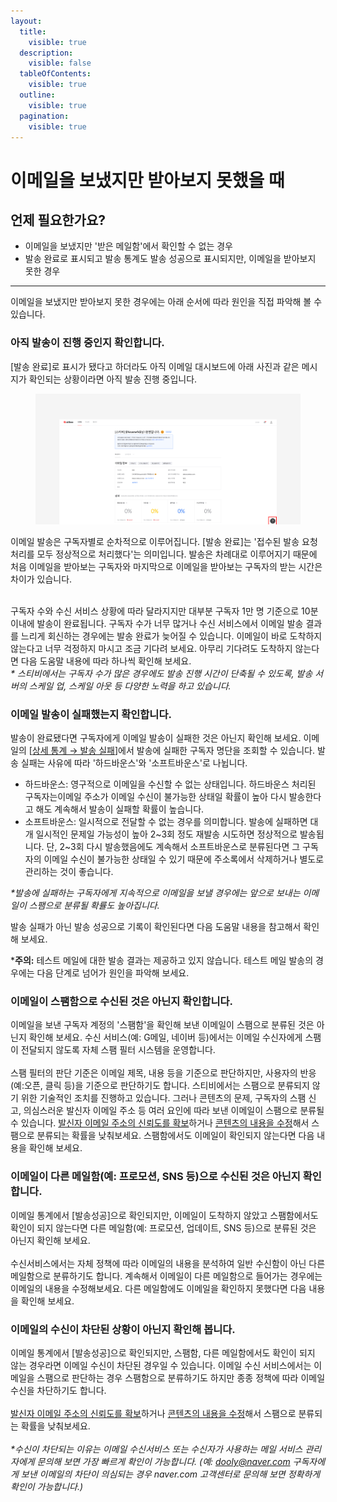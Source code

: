 ```yaml
---
layout:
  title:
    visible: true
  description:
    visible: false
  tableOfContents:
    visible: true
  outline:
    visible: true
  pagination:
    visible: true
---
```


# 이메일을 보냈지만 받아보지 못했을 때

## 언제 필요한가요?

* 이메일을 보냈지만 '받은 메일함'에서 확인할 수 없는 경우
* 발송 완료로 표시되고 발송 통계도 발송 성공으로 표시되지만, 이메일을 받아보지 못한 경우

***

이메일을 보냈지만 받아보지 못한 경우에는 아래 순서에 따라 원인을 직접 파악해 볼 수 있습니다.&#x20;



### 아직 발송이 진행 중인지 확인합니다.

\[발송 완료]로 표시가 됐다고 하더라도 아직 이메일 대시보드에 아래 사진과 같은 메시지가 확인되는 상황이라면 아직 발송 진행 중입니다.&#x20;

<figure><img src="../../.gitbook/assets/image (102).png" alt=""><figcaption></figcaption></figure>



이메일 발송은 구독자별로 순차적으로 이루어집니다. \[발송 완료]는 '접수된 발송 요청 처리를 모두 정상적으로 처리했다'는 의미입니다. 발송은 차례대로 이루어지기 때문에 처음 이메일을 받아보는 구독자와 마지막으로 이메일을 받아보는 구독자의 받는 시간은 차이가 있습니다.

\
구독자 수와 수신 서비스 상황에 따라 달라지지만 대부분 구독자 1만 명 기준으로 10분 이내에 발송이 완료됩니다. 구독자 수가 너무 많거나 수신 서비스에서 이메일 발송 결과를 느리게 회신하는 경우에는 발송 완료가 늦어질 수 있습니다. 이메일이 바로 도착하지 않는다고 너무 걱정하지 마시고 조금 기다려 보세요. 아무리 기다려도 도착하지 않는다면 다음 도움말 내용에 따라 하나씩 확인해 보세요.\
_\* 스티비에서는 구독자 수가 많은 경우에도 발송 진행 시간이 단축될 수 있도록, 발송 서버의 스케일 업, 스케일 아웃 등 다양한 노력을 하고 있습니다._



### 이메일 발송이 실패했는지 확인합니다. <a href="#h_01ggegpxen03wf8hba2bjzytbb" id="h_01ggegpxen03wf8hba2bjzytbb"></a>

발송이 완료됐다면 구독자에게 이메일 발송이 실패한 것은 아닌지 확인해 보세요. 이메일의 \[[상세 통계 → 발송 실패](../../email/analytics/email-detailed-statistics.md#bounce)]에서 발송에 실패한 구독자 명단을 조회할 수 있습니다. 발송 실패는 사유에 따라 '하드바운스'와 '소프트바운스'로 나뉩니다.

* 하드바운스: 영구적으로 이메일을 수신할 수 없는 상태입니다. 하드바운스 처리된 구독자는이메일 주소가 이메일 수신이 불가능한 상태일 확률이 높아 다시 발송한다고 해도 계속해서 발송이 실패할 확률이 높습니다.
* 소프트바운스: 일시적으로 전달할 수 없는 경우를 의미합니다. 발송에 실패하면 대개 일시적인 문제일 가능성이 높아 2\~3회 정도 재발송 시도하면 정상적으로 발송됩니다. 단, 2\~3회 다시 발송했음에도 계속해서 소프트바운스로 분류된다면 그 구독자의 이메일 수신이 불가능한 상태일 수 있기 때문에 주소록에서 삭제하거나 별도로 관리하는 것이 좋습니다.

_\*발송에 실패하는 구독자에게 지속적으로 이메일을 보낼 경우에는 앞으로 보내는 이메일이 스팸으로 분류될 확률도 높아집니다._&#x20;



발송 실패가 아닌 발송 성공으로 기록이 확인된다면 다음 도움말 내용을 참고해서 확인해 보세요.

\***주의:** 테스트 메일에 대한 발송 결과는 제공하고 있지 않습니다. 테스트 메일 발송의 경우에는 다음 단계로 넘어가 원인을 파악해 보세요.



### 이메일이 스팸함으로 수신된 것은 아닌지 확인합니다. <a href="#h_01h0dan6jb69aey5gd5j39zng0" id="h_01h0dan6jb69aey5gd5j39zng0"></a>

이메일을 보낸 구독자 계정의 '스팸함'을 확인해 보낸 이메일이 스팸으로 분류된 것은 아닌지 확인해 보세요. 수신 서비스(예: G메일, 네이버 등)에서는 이메일 수신자에게 스팸이 전달되지 않도록 자체 스팸 필터 시스템을 운영합니다. \
\
스팸 필터의 판단 기준은 이메일 제목, 내용 등을 기준으로 판단하지만, 사용자의 반응(예:오픈, 클릭 등)을 기준으로 판단하기도 합니다. 스티비에서는 스팸으로 분류되지 않기 위한 기술적인 조치를 진행하고 있습니다. 그러나 콘텐츠의 문제, 구독자의 스팸 신고, 의심스러운 발신자 이메일 주소 등 여러 요인에 따라 보낸 이메일이 스팸으로 분류될 수 있습니다. [발신자 이메일 주소의 신뢰도를 확보](https://blog.stibee.com/%EC%8A%A4%ED%8C%B8%ED%95%A8%EC%97%90%EC%84%9C-%EB%B2%97%EC%96%B4%EB%82%98%EA%B8%B0-%EC%9C%84%ED%95%B4%EC%84%9C-56124ec641b)하거나 [콘텐츠의 내용을 수정](https://blog.stibee.com/%EC%8A%A4%ED%8C%B8%ED%95%A8%EC%9C%BC%EB%A1%9C%EB%B6%80%ED%84%B0-%EC%82%B4%EC%95%84%EB%82%A8%EA%B8%B0-6c6d04b9aa84)해서 스팸으로 분류되는 확률을 낮춰보세요. 스팸함에서도 이메일이 확인되지 않는다면 다음 내용을 확인해 보세요.



### 이메일이 다른 메일함(예: 프로모션, SNS 등)으로 수신된 것은 아닌지 확인합니다. <a href="#h_01h0dcjmz86kfkqrajgpfcxeg7" id="h_01h0dcjmz86kfkqrajgpfcxeg7"></a>

이메일 통계에서 \[발송성공]으로 확인되지만, 이메일이 도착하지 않았고 스팸함에서도 확인이 되지 않는다면 다른 메일함(예: 프로모션, 업데이트, SNS 등)으로 분류된 것은 아닌지 확인해 보세요. \
\
수신서비스에서는 자체 정책에 따라 이메일의 내용을 분석하여 일반 수신함이 아닌 다른 메일함으로 분류하기도 합니다. 계속해서 이메일이 다른 메일함으로 들어가는 경우에는 이메일의 내용을 수정해보세요. 다른 메일함에도 이메일을 확인하지 못했다면 다음 내용을 확인해 보세요.



### 이메일의 수신이 차단된 상황이 아닌지 확인해 봅니다. <a href="#h_01h0dcjvy8gccyetfk6nwyc3xx" id="h_01h0dcjvy8gccyetfk6nwyc3xx"></a>

이메일 통계에서 \[발송성공]으로 확인되지만, 스팸함, 다른 메일함에서도 확인이 되지 않는 경우라면 이메일 수신이 차단된 경우일 수 있습니다. 이메일 수신 서비스에서는 이메일을 스팸으로 판단하는 경우 스팸함으로 분류하기도 하지만 종종 정책에 따라 이메일 수신을 차단하기도 합니다. \
\
[발신자 이메일 주소의 신뢰도를 확보](https://blog.stibee.com/%EC%8A%A4%ED%8C%B8%ED%95%A8%EC%97%90%EC%84%9C-%EB%B2%97%EC%96%B4%EB%82%98%EA%B8%B0-%EC%9C%84%ED%95%B4%EC%84%9C-56124ec641b)하거나 [콘텐츠의 내용을 수정](https://blog.stibee.com/%EC%8A%A4%ED%8C%B8%ED%95%A8%EC%9C%BC%EB%A1%9C%EB%B6%80%ED%84%B0-%EC%82%B4%EC%95%84%EB%82%A8%EA%B8%B0-6c6d04b9aa84)해서 스팸으로 분류되는 확률을 낮춰보세요. \
\
_\*수신이 차단되는 이유는 이메일 수신서비스 또는 수신자가 사용하는 메일 서비스 관리자에게 문의해 보면 가장 빠르게 확인이 가능합니다. (예:_ [_dooly@naver.com_](mailto:dooly@naver.com) _구독자에게 보낸 이메일의 차단이 의심되는 경우 naver.com 고객센터로 문의해 보면 정확하게 확인이 가능합니다.)_
